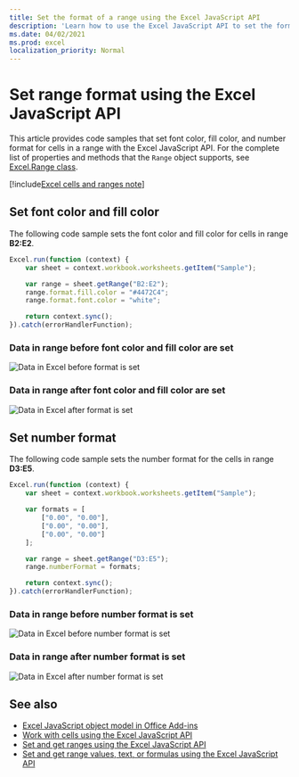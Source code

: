 ```yaml
---
title: Set the format of a range using the Excel JavaScript API
description: 'Learn how to use the Excel JavaScript API to set the format of a range.'
ms.date: 04/02/2021
ms.prod: excel
localization_priority: Normal
---
```


# Set range format using the Excel JavaScript API

This article provides code samples that set font color, fill color, and number format for cells in a range with the Excel JavaScript API. For the complete list of properties and methods that the `Range` object supports, see [Excel.Range class](/javascript/api/excel/excel.range).

[!include[Excel cells and ranges note](../includes/note-excel-cells-and-ranges.md)]

## Set font color and fill color

The following code sample sets the font color and fill color for cells in range **B2:E2**.

```js
Excel.run(function (context) {
    var sheet = context.workbook.worksheets.getItem("Sample");

    var range = sheet.getRange("B2:E2");
    range.format.fill.color = "#4472C4";
    range.format.font.color = "white";

    return context.sync();
}).catch(errorHandlerFunction);
```

### Data in range before font color and fill color are set

![Data in Excel before format is set](../images/excel-ranges-format-before.png)

### Data in range after font color and fill color are set

![Data in Excel after format is set](../images/excel-ranges-format-font-and-fill.png)

## Set number format

The following code sample sets the number format for the cells in range **D3:E5**.

```js
Excel.run(function (context) {
    var sheet = context.workbook.worksheets.getItem("Sample");

    var formats = [
        ["0.00", "0.00"],
        ["0.00", "0.00"],
        ["0.00", "0.00"]
    ];

    var range = sheet.getRange("D3:E5");
    range.numberFormat = formats;

    return context.sync();
}).catch(errorHandlerFunction);
```

### Data in range before number format is set

![Data in Excel before number format is set](../images/excel-ranges-format-font-and-fill.png)

### Data in range after number format is set

![Data in Excel after number format is set](../images/excel-ranges-format-numbers.png)

## See also

- [Excel JavaScript object model in Office Add-ins](excel-add-ins-core-concepts.md)
- [Work with cells using the Excel JavaScript API](excel-add-ins-cells.md)
- [Set and get ranges using the Excel JavaScript API](excel-add-ins-ranges-set-get.md)
- [Set and get range values, text, or formulas using the Excel JavaScript API](excel-add-ins-ranges-set-get-values.md)
